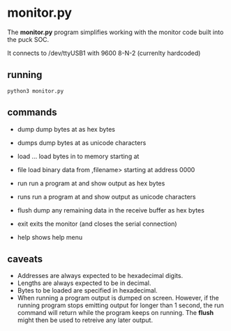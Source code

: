 monitor.py
==========

The **monitor.py** program simplifies working with the monitor code
built into the puck SOC.

It connects to /dev/ttyUSB1 with 9600 8-N-2 (currenlty hardcoded)

running
-------

	python3 monitor.py

commands
--------

- dump <hexaddr> <length>
 dump <length> bytes at <hexaddress> as hex bytes

- dumps <hexaddr> <length>
 dump <length> bytes at <hexaddress> as unicode characters

- load <hexaddr> <length> <hexbyte> ...
  load <length> bytes in to memory starting at <hexaddress>

- file <filename>
 load binary data from ,filename> starting at address 0000

- run <hexaddr>
 run a program at <hexaddr> and show output as hex bytes

- runs <hexaddr>
 run a program at <hexaddr> and show output as unicode characters

- flush
 dump any remaining data in the receive buffer as hex bytes

- exit
 exits the monitor (and closes the serial connection)

- help
 shows help menu

caveats
-------

- Addresses are always expected to be hexadecimal digits.
- Lengths are always expected to be in decimal.
- Bytes to be loaded are specified in hexadecimal.
- When running a program output is dumped on screen. However, if the
 running program stops emitting output for longer than 1 second, the run
 command will return while the program keeps on running. The **flush**
 might then be used to retreive any later output.

 
